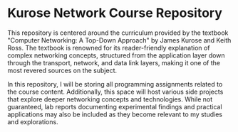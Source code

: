 # Kurose Network Course Repository

This repository is centered around the curriculum provided by the textbook "Computer Networking: A Top-Down Approach" by James Kurose and Keith Ross. The textbook is renowned for its reader-friendly explanation of complex networking concepts, structured from the application layer down through the transport, network, and data link layers, making it one of the most revered sources on the subject.

In this repository, I will be storing all programming assignments related to the course content. Additionally, this space will host various side projects that explore deeper networking concepts and technologies. While not guaranteed, lab reports documenting experimental findings and practical applications may also be included as they become relevant to my studies and explorations.

